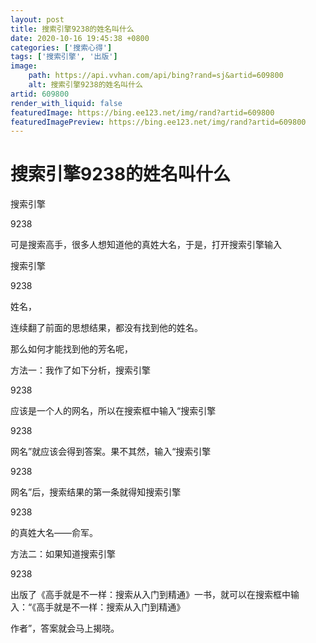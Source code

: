 ```yaml
---
layout: post
title: 搜索引擎9238的姓名叫什么
date: 2020-10-16 19:45:38 +0800
categories: ['搜索心得']
tags: ['搜索引擎', '出版']
image:
    path: https://api.vvhan.com/api/bing?rand=sj&artid=609800
    alt: 搜索引擎9238的姓名叫什么
artid: 609800
render_with_liquid: false
featuredImage: https://bing.ee123.net/img/rand?artid=609800
featuredImagePreview: https://bing.ee123.net/img/rand?artid=609800
---
```


# 搜索引擎9238的姓名叫什么

搜索引擎

9238

可是搜索高手，很多人想知道他的真姓大名，于是，打开搜索引擎输入

搜索引擎

9238

姓名，

连续翻了前面的思想结果，都没有找到他的姓名。

那么如何才能找到他的芳名呢，

方法一：我作了如下分析，搜索引擎

9238

应该是一个人的网名，所以在搜索框中输入“搜索引擎

9238

网名”就应该会得到答案。果不其然，输入“搜索引擎

9238

网名”后，搜索结果的第一条就得知搜索引擎

9238

的真姓大名——俞军。

方法二：如果知道搜索引擎

9238

出版了《高手就是不一样：搜索从入门到精通》一书，就可以在搜索框中输入：“《高手就是不一样：搜索从入门到精通》



作者”，答案就会马上揭晓。